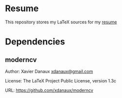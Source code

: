# Resume
This repository stores my LaTeX sources for my [resume](https://github.com/BDannowitz/Resume/blob/master/Resume.pdf)

# Dependencies

## moderncv

Author: Xavier Danaux xdanaux@gmail.com

License: The LaTeX Project Public License, version 1.3c

URL: https://github.com/xdanaux/moderncv
